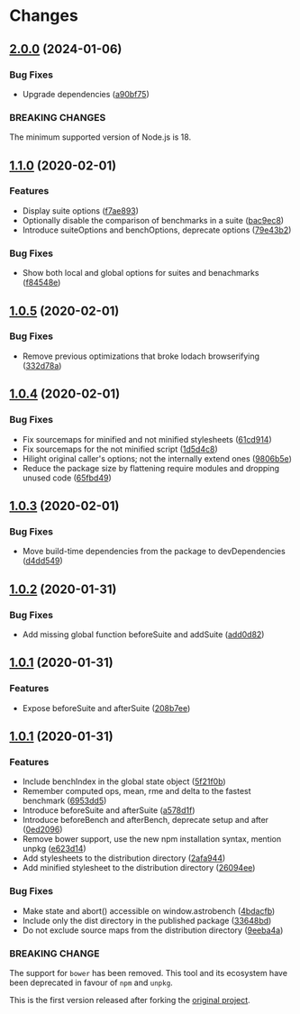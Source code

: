 # Changes

## [2.0.0](https://github.com/prantlf/astrobench/compare/v1.1.0...v2.0.0) (2024-01-06)

### Bug Fixes

* Upgrade dependencies ([a90bf75](https://github.com/prantlf/astrobench/commit/a90bf7506dfcb6e36038b9c7bf768dd2eee7ec5b))

### BREAKING CHANGES

The minimum supported version of Node.js is 18.

## [1.1.0](https://github.com/prantlf/astrobench/compare/v1.0.5...v1.1.0) (2020-02-01)

### Features

* Display suite options ([f7ae893](https://github.com/prantlf/astrobench/commit/f7ae89308776b197722ce360356cc7eb029f8b46))
* Optionally disable the comparison of benchmarks in a suite ([bac9ec8](https://github.com/prantlf/astrobench/commit/bac9ec84648cd74ba5de8beb452304431c15965f))
* Introduce suiteOptions and benchOptions, deprecate options ([79e43b2](https://github.com/prantlf/astrobench/commit/79e43b2386b33b49b03ea27514c098d5eb0cc76a))

### Bug Fixes

* Show both local and global options for suites and benachmarks ([f84548e](https://github.com/prantlf/astrobench/commit/f84548ea2119ed9964c491fafffb7bf389bf8503))

## [1.0.5](https://github.com/prantlf/astrobench/compare/v1.0.4...v1.0.5) (2020-02-01)

### Bug Fixes

* Remove previous optimizations that broke lodach browserifying ([332d78a](https://github.com/prantlf/astrobench/commit/332d78a61dc971ba0729c669fd40e5ec2283d649))

## [1.0.4](https://github.com/prantlf/astrobench/compare/v1.0.3...v1.0.4) (2020-02-01)

### Bug Fixes

* Fix sourcemaps for minified and not minified stylesheets ([61cd914](https://github.com/prantlf/astrobench/commit/61cd914b9c4747fc2fa5f6e2f01efab2227c4099))
* Fix sourcemaps for the not minified script ([1d5d4c8](https://github.com/prantlf/astrobench/commit/1d5d4c8d94b228aad220e52fd845a2609eeceeb6))
* Hilight original caller's options; not the internally extend ones ([9806b5e](https://github.com/prantlf/astrobench/commit/9806b5e290c17b318e5dc265a1c2d1e0f090acee))
* Reduce the package size by flattening require modules and dropping unused code ([65fbd49](https://github.com/prantlf/astrobench/commit/65fbd496a1e4eb352a82c053e5f0360c43ce0acd))

## [1.0.3](https://github.com/prantlf/astrobench/compare/v1.0.2...v1.0.3) (2020-02-01)

### Bug Fixes

* Move build-time dependencies from the package to devDependencies ([d4dd549](https://github.com/prantlf/astrobench/commit/d4dd54932e9a945dfe4d4b2398ea888ed1faa9ca))

## [1.0.2](https://github.com/prantlf/astrobench/compare/v1.0.1...v1.0.2) (2020-01-31)

### Bug Fixes

* Add missing global function beforeSuite and addSuite ([add0d82](https://github.com/prantlf/astrobench/commit/add0d82b56ceea8dd9cd2091bde930b93de6e058))

## [1.0.1](https://github.com/prantlf/astrobench/compare/v1.0.0...v1.0.1) (2020-01-31)

### Features

* Expose beforeSuite and afterSuite ([208b7ee](https://github.com/prantlf/astrobench/commit/208b7eebf19d59f9dcc7f5a3f71decd504f24fe6))

## [1.0.1](https://github.com/prantlf/astrobench/compare/6d089660fba64bd20a3a38428f19ef45d6af2800...v1.0.0) (2020-01-31)

### Features

* Include benchIndex in the global state object ([5f21f0b](https://github.com/prantlf/astrobench/commit/5f21f0b0cbbf63dfaa40015243470117c134bd67))
* Remember computed ops, mean, rme and delta to the fastest benchmark ([6953dd5](https://github.com/prantlf/astrobench/commit/6953dd576b315b04997f057cdcaf93e96379a9db))
* Introduce beforeSuite and afterSuite ([a578d1f](https://github.com/prantlf/astrobench/commit/a578d1fe11ed1560b1cc111d867b65b17c987759))
* Introduce beforeBench and afterBench, deprecate setup and after ([0ed2096](https://github.com/prantlf/astrobench/commit/0ed20967905042b3dc4326468126be724be11cf4))
* Remove bower support, use the new npm installation syntax, mention unpkg ([e623d14](https://github.com/prantlf/astrobench/commit/e623d14b73a78970e67b4f01d5d8d20ad1d7e09a))
* Add stylesheets to the distribution directory ([2afa944](https://github.com/prantlf/astrobench/commit/2afa9448ea07f47de29426d6117b22ce1a75d26c))
* Add minified stylesheet to the distribution directory ([26094ee](https://github.com/prantlf/astrobench/commit/26094ee14c46cf5275b3c2c5b92d1fa0186f3a2e))

### Bug Fixes

* Make state and abort() accessible on window.astrobench ([4bdacfb](https://github.com/prantlf/astrobench/commit/4bdacfb4b5f441987320976065c72611f3258762))
* Include only the dist directory in the published package ([33648bd](https://github.com/prantlf/astrobench/commit/33648bd929270f3e0d5f5e777034e89847d63bc5))
* Do not exclude source maps from the distribution directory ([9eeba4a](https://github.com/prantlf/astrobench/commit/9eeba4a186260786ca111f53e19ba2fcf21117a5))

### BREAKING CHANGE

The support for `bower` has been removed. This tool and its ecosystem have been deprecated in favour of `npm` and `unpkg`.

This is the first version released after forking the [original project](https://github.com/kupriyanenko/astrobench).
